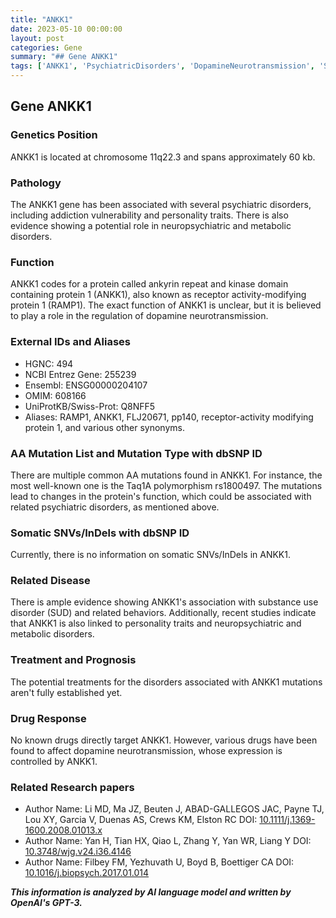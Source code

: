 ```yaml
---
title: "ANKK1"
date: 2023-05-10 00:00:00
layout: post
categories: Gene
summary: "## Gene ANKK1"
tags: ['ANKK1', 'PsychiatricDisorders', 'DopamineNeurotransmission', 'SubstanceUseDisorder', 'PersonalityTraits', 'MetabolicDisorders', 'DrugResponse', 'Mutation']
---
```


## Gene ANKK1

### Genetics Position
ANKK1 is located at chromosome 11q22.3 and spans approximately 60 kb.

### Pathology 
The ANKK1 gene has been associated with several psychiatric disorders, including addiction vulnerability and personality traits. There is also evidence showing a potential role in neuropsychiatric and metabolic disorders.

### Function
ANKK1 codes for a protein called ankyrin repeat and kinase domain containing protein 1 (ANKK1), also known as receptor activity-modifying protein 1 (RAMP1). The exact function of ANKK1 is unclear, but it is believed to play a role in the regulation of dopamine neurotransmission.

### External IDs and Aliases
- HGNC: 494
- NCBI Entrez Gene: 255239
- Ensembl: ENSG00000204107
- OMIM: 608166
- UniProtKB/Swiss-Prot: Q8NFF5
- Aliases: RAMP1, ANKK1, FLJ20671, pp140, receptor-activity modifying protein 1, and various other synonyms.

### AA Mutation List and Mutation Type with dbSNP ID
There are multiple common AA mutations found in ANKK1. For instance, the most well-known one is the Taq1A polymorphism rs1800497. The mutations lead to changes in the protein's function, which could be associated with related psychiatric disorders, as mentioned above. 

### Somatic SNVs/InDels with dbSNP ID
Currently, there is no information on somatic SNVs/InDels in ANKK1.

### Related Disease
There is ample evidence showing ANKK1's association with substance use disorder (SUD) and related behaviors. Additionally, recent studies indicate that ANKK1 is also linked to personality traits and neuropsychiatric and metabolic disorders.

### Treatment and Prognosis
The potential treatments for the disorders associated with ANKK1 mutations aren't fully established yet.

### Drug Response
No known drugs directly target ANKK1. However, various drugs have been found to affect dopamine neurotransmission, whose expression is controlled by ANKK1. 

### Related Research papers
- Author Name: Li MD, Ma JZ, Beuten J, ABAD-GALLEGOS JAC, Payne TJ, Lou XY, Garcia V, Duenas AS, Crews KM, Elston RC
DOI: [10.1111/j.1369-1600.2008.01013.x]([Click](https://doi.org/10.1111/j.1369-1600.2008.01013.x))
- Author Name: Yan H, Tian HX, Qiao L, Zhang Y, Yan WR, Liang Y
DOI: [10.3748/wjg.v24.i36.4146]([Click](https://dx.doi.org/10.3748%2Fwjg.v24.i36.4146))
- Author Name: Filbey FM, Yezhuvath U, Boyd B, Boettiger CA
DOI: [10.1016/j.biopsych.2017.01.014]([Click](https://doi.org/10.1016/j.biopsych.2017.01.014))

**_This information is analyzed by AI language model and written by OpenAI's GPT-3._**